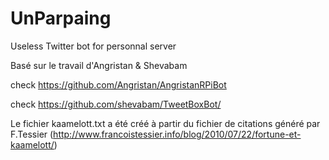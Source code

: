 # UnParpaing
Useless Twitter bot for personnal server

Basé sur le travail d'Angristan & Shevabam

check https://github.com/Angristan/AngristanRPiBot

check https://github.com/shevabam/TweetBoxBot/

Le fichier kaamelott.txt a été créé à partir du fichier de citations généré par F.Tessier (http://www.francoistessier.info/blog/2010/07/22/fortune-et-kaamelott/)
